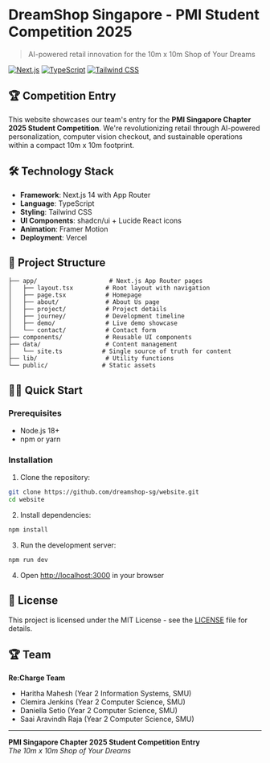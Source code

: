# DreamShop Singapore - PMI Student Competition 2025

> AI-powered retail innovation for the 10m x 10m Shop of Your Dreams

[![Next.js](https://img.shields.io/badge/Next.js-14-black)](https://nextjs.org/)
[![TypeScript](https://img.shields.io/badge/TypeScript-5.0-blue)](https://www.typescriptlang.org/)
[![Tailwind CSS](https://img.shields.io/badge/Tailwind-3.0-38B2AC)](https://tailwindcss.com/)

## 🏆 Competition Entry

This website showcases our team's entry for the **PMI Singapore Chapter 2025 Student Competition**. We're revolutionizing retail through AI-powered personalization, computer vision checkout, and sustainable operations within a compact 10m x 10m footprint.

## 🛠️ Technology Stack

- **Framework**: Next.js 14 with App Router
- **Language**: TypeScript
- **Styling**: Tailwind CSS
- **UI Components**: shadcn/ui + Lucide React icons
- **Animation**: Framer Motion
- **Deployment**: Vercel

## 📁 Project Structure

```
├── app/                    # Next.js App Router pages
│   ├── layout.tsx         # Root layout with navigation
│   ├── page.tsx           # Homepage
│   ├── about/             # About Us page
│   ├── project/           # Project details
│   ├── journey/           # Development timeline
│   ├── demo/              # Live demo showcase
│   └── contact/           # Contact form
├── components/            # Reusable UI components
├── data/                  # Content management
│   └── site.ts           # Single source of truth for content
├── lib/                   # Utility functions
└── public/               # Static assets
```

## 🏃‍♂️ Quick Start

### Prerequisites

- Node.js 18+ 
- npm or yarn

### Installation

1. Clone the repository:
```bash
git clone https://github.com/dreamshop-sg/website.git
cd website
```

2. Install dependencies:
```bash
npm install
```

3. Run the development server:
```bash
npm run dev
```

4. Open [http://localhost:3000](http://localhost:3000) in your browser

## 📄 License

This project is licensed under the MIT License - see the [LICENSE](LICENSE) file for details.

## 🏆 Team

**Re:Charge Team**

- Haritha Mahesh (Year 2 Information Systems, SMU)
- Clemira Jenkins (Year 2 Computer Science, SMU)
- Daniella Setio (Year 2 Computer Science, SMU)
- Saai Aravindh Raja (Year 2 Computer Science, SMU)
  
---

**PMI Singapore Chapter 2025 Student Competition Entry**  
*The 10m x 10m Shop of Your Dreams*
